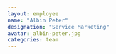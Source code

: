 ```yaml
---
layout: employee
name: "Albin Peter"
designation: "Service Marketing"
avatar: albin-peter.jpg
categories: team
---
```

